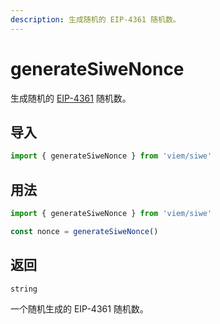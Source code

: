 ```yaml
---
description: 生成随机的 EIP-4361 随机数。
---
```


# generateSiweNonce

生成随机的 [EIP-4361](https://eips.ethereum.org/EIPS/eip-4361) 随机数。

## 导入

```ts twoslash
import { generateSiweNonce } from 'viem/siwe'
```

## 用法

```ts twoslash
import { generateSiweNonce } from 'viem/siwe'

const nonce = generateSiweNonce()
```

## 返回

`string`

一个随机生成的 EIP-4361 随机数。